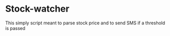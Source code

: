 # Stock-watcher
This simply script meant to parse stock price and to send SMS if a threshold is passed
